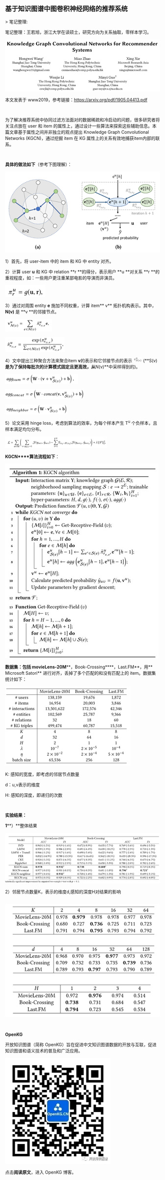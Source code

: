 
## 基于知识图谱中图卷积神经网络的推荐系统

&gt; 笔记整理: 

笔记整理：王若旭，浙江大学在读硕士，研究方向为关系抽取，零样本学习。



![](img/基于知识图谱中图卷积神经网络的推荐系统.md_1.png)



 

本文发表于 www2019，参考链接：https://arxiv.org/pdf/1905.04413.pdf

 

为了解决推荐系统中协同过滤方法面对的数据稀疏和冷启动的问题，很多研究者将关注点放在 user 和 item 的属性上，通过设计一些算法来探索这些辅助信息。本篇文章基于属性之间并非独立的观点提出 Knowledge Graph Convolutional Networks (KGCN)，通过挖掘 item 在 KG 属性上的关系有效地捕获item内部的联系。

 

**具体的做法如下**（参考下图理解）：

![](img/基于知识图谱中图卷积神经网络的推荐系统.md_2.png)



1）首先，将 user-item 中的 item 和 KG 中 entity 对齐。

2）计算 user **u** 和 KG 中 relation **r **的得分，表示用户 **u **对关系 **r **的重视程度，如：一些用户更注重某部电影的导演而非演员。

![](img/基于知识图谱中图卷积神经网络的推荐系统.md_3.png)

3）通过对周围 entity **e** 施加不同权重，计算 item** v** 拓扑机构表示。其中，**N(v)** 是 **v **的邻接节点。

![](img/基于知识图谱中图卷积神经网络的推荐系统.md_4.png)



![](img/基于知识图谱中图卷积神经网络的推荐系统.md_5.png)

4）文中提出三种聚合方法来聚合item **v**的表示和它邻接节点的表示 ![](img/基于知识图谱中图卷积神经网络的推荐系统.md_6.png) (**S(v)**是为了保持每批次的计算模式固定且更高效，从**N(v)**中采样得到的)。

![](img/基于知识图谱中图卷积神经网络的推荐系统.md_7.png)

![](img/基于知识图谱中图卷积神经网络的推荐系统.md_8.png)

![](img/基于知识图谱中图卷积神经网络的推荐系统.md_9.png)

5）论文采用 hinge loss，考虑到算法的效率，为每个样本产生 T<sup>u</sup> 个负样本，且样本满足均匀分布。

![](img/基于知识图谱中图卷积神经网络的推荐系统.md_10.png)



**KGCN****算法流程如下**：

![](img/基于知识图谱中图卷积神经网络的推荐系统.md_11.png)



**数据集：**包括** movieLens-20M****，Book-Crossing****，Last.FM**，用** Microsoft Satori** 进行对齐，丢掉了多个匹配的和没有匹配上的 item。数据集统计如下：   

![](img/基于知识图谱中图卷积神经网络的推荐系统.md_12.png)

K: 感知的宽度，即考虑的邻居节点数量

d：u,v表示的维度

H: 感知的深度，即递归的次数

 

**实验结果：**

**1****）**整体结果

![](img/基于知识图谱中图卷积神经网络的推荐系统.md_13.png)



2）邻居节点数量K，表示的维度d,感知的深度H对结果的影响

 ![](img/基于知识图谱中图卷积神经网络的推荐系统.md_14.png)



 



**OpenKG**



开放知识图谱（简称 OpenKG）旨在促进中文知识图谱数据的开放与互联，促进知识图谱和语义技术的普及和广泛应用。

![](img/基于知识图谱中图卷积神经网络的推荐系统.md_15.jpeg)

点击**阅读原文**，进入 OpenKG 博客。
